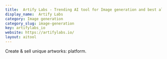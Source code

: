 ```yaml
---
title:  Artify Labs - Trending AI tool for Image generation and best alternatives
display_name:  Artify Labs
category: Image generation
category_slug: image-generation
key: artifylabs_io
website: https://artifylabs.io/
layout: aitool
---
```


Create & sell unique artworks: platform.
